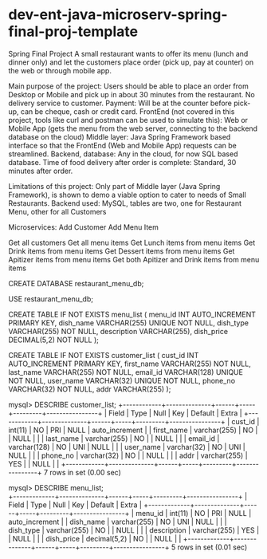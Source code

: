 # dev-ent-java-microserv-spring-final-proj-template
Spring Final Project 
  A small restaurant wants to offer its menu (lunch and dinner only) and let the customers place order (pick up, pay at counter) on the web or through mobile app. 

Main purpose of the project: 
  Users should be able to place an order from Desktop or Mobile and pick up in about 30 minutes from the restaurant. No delivery service to customer.
Payment: 
  Will be at the counter before pick-up, can be cheque, cash or credit card.
FrontEnd (not covered in this project, tools like curl and postman can be used to simulate this): 
  Web or Mobile App (gets the menu from the web server, connecting to the backend database on the cloud)
Middle layer: 
  Java Spring Framework based interface so that the FrontEnd (Web and Mobile App) requests can be streamlined.
Backend, database: 
  Any in the cloud, for now SQL based database.
Time of food delivery after order is complete: Standard, 30 minutes after order.

Limitations of this project:
  Only part of Middle layer (Java Spring Framework), is shown to demo a viable option to cater to needs of Small Restaurants.
Backend used: MySQL, tables are two, one for Restaurant Menu, other for all Customers

Microservices:
  Add Customer
  Add Menu Item

  Get all customers
  Get all menu items
  Get Lunch items from menu items
  Get Drink items from menu items
  Get Dessert items from menu items
  Get Apitizer items from menu items
  Get both Apitizer and Drink items from menu items

CREATE DATABASE restaurant_menu_db;

USE restaurant_menu_db;

CREATE TABLE IF NOT EXISTS menu_list (
    menu_id INT AUTO_INCREMENT PRIMARY KEY,
    dish_name VARCHAR(255) UNIQUE NOT NULL,
    dish_type VARCHAR(255) NOT NULL,
    description VARCHAR(255),
    dish_price DECIMAL(5,2) NOT NULL
);

CREATE TABLE IF NOT EXISTS customer_list (
    cust_id INT AUTO_INCREMENT PRIMARY KEY,
    first_name VARCHAR(255) NOT NULL,
    last_name VARCHAR(255) NOT NULL,
    email_id VARCHAR(128) UNIQUE NOT NULL,
    user_name VARCHAR(32) UNIQUE NOT NULL,
    phone_no VARCHAR(32) NOT NULL,
    addr VARCHAR(255)
);


mysql> DESCRIBE customer_list;
+------------+--------------+------+-----+---------+----------------+
| Field      | Type         | Null | Key | Default | Extra          |
+------------+--------------+------+-----+---------+----------------+
| cust_id    | int(11)      | NO   | PRI | NULL    | auto_increment |
| first_name | varchar(255) | NO   |     | NULL    |                |
| last_name  | varchar(255) | NO   |     | NULL    |                |
| email_id   | varchar(128) | NO   | UNI | NULL    |                |
| user_name  | varchar(32)  | NO   | UNI | NULL    |                |
| phone_no   | varchar(32)  | NO   |     | NULL    |                |
| addr       | varchar(255) | YES  |     | NULL    |                |
+------------+--------------+------+-----+---------+----------------+
7 rows in set (0.00 sec)


mysql> DESCRIBE menu_list;                                                      
+-------------+--------------+------+-----+---------+----------------+
| Field       | Type         | Null | Key | Default | Extra          |
+-------------+--------------+------+-----+---------+----------------+
| menu_id     | int(11)      | NO   | PRI | NULL    | auto_increment |
| dish_name   | varchar(255) | NO   | UNI | NULL    |                |
| dish_type   | varchar(255) | NO   |     | NULL    |                |
| description | varchar(255) | YES  |     | NULL    |                |
| dish_price  | decimal(5,2) | NO   |     | NULL    |                |
+-------------+--------------+------+-----+---------+----------------+
5 rows in set (0.01 sec)
